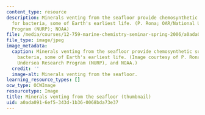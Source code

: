 ```yaml
---
content_type: resource
description: Minerals venting from the seafloor provide chemosynthetic sustenance
  for bacteria, some of Earth's earliest life. (P. Rona; OAR/National Undersea Research
  Program (NURP); NOAA)
file: /media/courses/12-759-marine-chemistry-seminar-spring-2006/a0ada0916ef5343d1b360068bda73e37_12-759s06-th.jpg
file_type: image/jpeg
image_metadata:
  caption: Minerals venting from the seafloor provide chemosynthetic sustenance for
    bacteria, some of Earth's earliest life. (Image courtesy of P. Rona, OAR/National
    Undersea Research Program (NURP), and NOAA.)
  credit: ''
  image-alt: Minerals venting from the seafloor.
learning_resource_types: []
ocw_type: OCWImage
resourcetype: Image
title: Minerals venting from the seafloor (thumbnail)
uid: a0ada091-6ef5-343d-1b36-0068bda73e37
---
```

